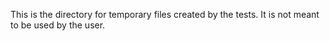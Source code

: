 This is the directory for temporary files created by the tests. It is not meant to be used by the user.
